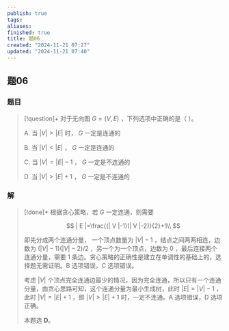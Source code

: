 ```yaml
---
publish: true
tags: 
aliases: 
finished: true
title: 题06
created: "2024-11-21 07:27"
updated: "2024-11-21 07:40"
---
```

## 题06
### 题目
> [!question]+
> 对于无向图 $G=(V,E)$ ，下列选项中正确的是（ ）。
> 
> A. 当 $| V |>| E |$ 时， $G$ 一定是连通的
> 
> B. 当 $| V |<| E |$ ， $G$ 一定是连通的
> 
> C. 当 $| V |=| E |-1$ ， $G$ 一定是不连通的
> 
> D. 当 $| V |>| E |+1$ ， $G$ 一定是不连通的
### 解
> [!done]+
> 根据贪心策略，若 $G$ 一定连通，则需要 
> 
> $$ | E |=\frac{(| V |-1)(| V |-2)}{2}+1\\ $$
> 
>  即先分成两个连通分量， 一个顶点数量为 $| V |-1$ ，结点之间两两相连，边数为 $(| V |-1)(| V |-2)/2$ ，另一个为一个顶点，边数为 $0$ ，最后连接两个连通分量，需要 $1$ 条边。贪心策略的正确性是建立在单调性的基础上的，选择题无需证明。B 选项错误，C 选项错误。
> 
> 考虑 $| V |$ 个顶点完全连通边最少的情况，因为完全连通，所以只有一个连通分量，由贪心思路可知，这个连通分量为最小生成树，此时 $| E |=| V |-1$ ，此时 $| V | = | E | + 1$ ，即 $| V | > | E |+1$ 时，一定不连通。A 选项错误，D 选项正确。
> 
> 本题选 **D**。